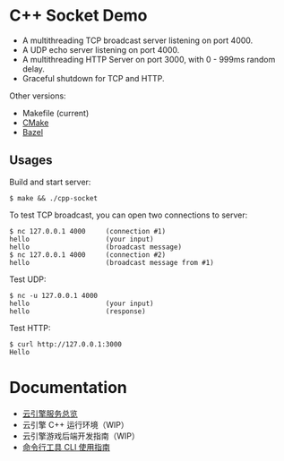 # C++ Socket Demo

- A multithreading TCP broadcast server listening on port 4000.
- A UDP echo server listening on port 4000.
- A multithreading HTTP Server on port 3000, with 0 - 999ms random delay.
- Graceful shutdown for TCP and HTTP.

Other versions:

- Makefile (current)
- [CMake](https://github.com/leancloud/cpp-socket-demo/tree/cmake)
- [Bazel](https://github.com/leancloud/cpp-socket-demo/tree/bazel)

## Usages

Build and start server:

```
$ make && ./cpp-socket
```

To test TCP broadcast, you can open two connections to server:

```
$ nc 127.0.0.1 4000     (connection #1)
hello                   (your input)
hello                   (broadcast message)
$ nc 127.0.0.1 4000     (connection #2)
hello                   (broadcast message from #1)
```

Test UDP:

```
$ nc -u 127.0.0.1 4000
hello                   (your input)
hello                   (response)
```

Test HTTP:

```
$ curl http://127.0.0.1:3000
Hello
```

# Documentation

- [云引擎服务总览](https://docs.leancloud.cn/sdk/engine/overview)
- 云引擎 C++ 运行环境（WIP）
- 云引擎游戏后端开发指南（WIP）
- [命令行工具 CLI 使用指南](https://docs.leancloud.cn/sdk/engine/cli/)
